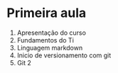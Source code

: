 # Primeira aula

1. Apresentação do curso
1. Fundamentos do Ti
1. Linguagem markdown
1. Inicio de versionamento com git
1. Git 2
